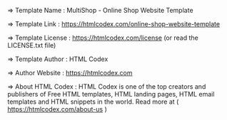 => Template Name : MultiShop - Online Shop Website Template

=> Template Link : https://htmlcodex.com/online-shop-website-template

=> Template License : https://htmlcodex.com/license (or read the LICENSE.txt file)

=> Template Author : HTML Codex

=> Author Website : https://htmlcodex.com

=> About HTML Codex : HTML Codex is one of the top creators and publishers of Free HTML templates, HTML landing pages, HTML email templates and HTML snippets in the world. Read more at ( https://htmlcodex.com/about-us )
